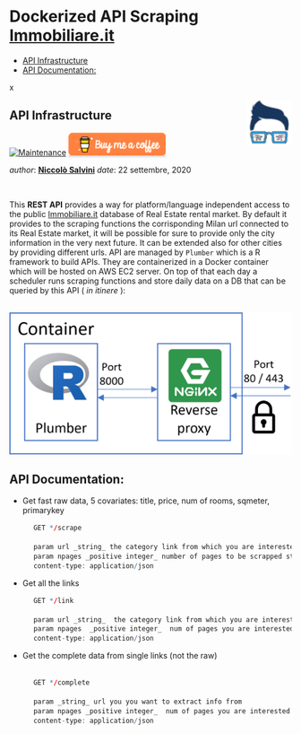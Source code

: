 Dockerized API Scraping [Immobiliare.it](https://www.immobiliare.it/)
================

  - [API Infrastructure](#api-infrastructure)
  - [API Documentation:](#api-documentation)

<!-- README.md is generated from README.Rmd. Please edit that file -->

x

<img src="img/logo.png" align="right" height="80" />

## API Infrastructure

[![Maintenance](https://img.shields.io/badge/Maintained%3F-yes-green.svg)](https://GitHub.com/Naereen/StrapDown.js/graphs/commit-activity)
<a href="https://www.buymeacoffee.com/gbraad" target="_blank"><img src="img/orange_img.png" alt="Buy Me A Coffee" style="height: 41px !important;width: 174px !important;box-shadow: 0px 3px 2px 0px rgba(190, 190, 190, 0.5) !important;-webkit-box-shadow: 0px 3px 2px 0px rgba(190, 190, 190, 0.5) !important;" ></a>

<script type="text/javascript" src="https://cdnjs.buymeacoffee.com/1.0.0/button.prod.min.js" data-name="bmc-button" data-slug="niccosalvini" data-color="#FFDD00" data-emoji=""  data-font="Cookie" data-text="Buy me a coffee" data-outline-color="#000" data-font-color="#000" data-coffee-color="#fff" ></script>

*author*: **[Niccolò Salvini](https://niccolosalvini.netlify.app/)**
*date*: 22 settembre, 2020

<br>

This **REST API** provides a way for platform/language independent
access to the public [Immobiliare.it](https://www.immobiliare.it/)
database of Real Estate rental market. By default it provides to the
scraping functions the corrisponding Milan url connected to its Real
Estate market, it will be possible for sure to provide only the city
information in the very next future. It can be extended also for other
cities by providing different urls. API are managed by `Plumber` which
is a R framework to build APIs. They are containerized in a Docker
container which will be hosted on AWS EC2 server. On top of that each
day a scheduler runs scraping functions and store daily data on a DB
that can be queried by this API ( *in itinere* ): <br><br>

<p align="center">

<img src="img/dpapi.png" width="562" />

</p>

## API Documentation:

  - Get fast raw data, 5 covariates: title, price, num of rooms,
    sqmeter, primarykey

<!-- end list -->

``` r
      GET */scrape

      param url _string_ the category link from which you are interested to extract data
      param npages _positive integer_ number of pages to be scrapped starting from page 1 
      content-type: application/json 
```

  - Get all the links

<!-- end list -->

``` r
      GET */link

      param url _string_  the category link from which you are interested to extract data
      param npages  _positive integer_  num of pages you are interested in
      content-type: application/json 
```

  - Get the complete data from single links (not the raw)

<!-- end list -->

``` r

      GET */complete

      param _string_ url you you want to extract info from
      param npages _positive integer_  num of pages you are interested starting from the url param
      content-type: application/json
            
```
